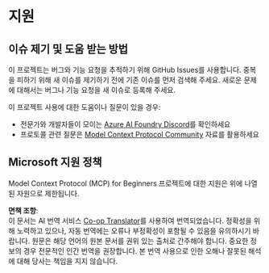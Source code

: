 <!--
CO_OP_TRANSLATOR_METADATA:
{
  "original_hash": "b3cffaf217113101e21eba532be806ea",
  "translation_date": "2025-05-20T20:48:27+00:00",
  "source_file": "SUPPORT.md",
  "language_code": "ko"
}
-->
# 지원

## 이슈 제기 및 도움 받는 방법  

이 프로젝트는 버그와 기능 요청을 추적하기 위해 GitHub Issues를 사용합니다. 중복을 피하기 위해 새 이슈를 제기하기 전에 기존 이슈를 먼저 검색해 주세요. 새로운 문제에 대해서는 버그나 기능 요청을 새 이슈로 등록해 주세요.

이 프로젝트 사용에 대한 도움이나 질문이 있을 경우:
- 전문가와 개발자들이 모이는 [Azure AI Foundry Discord](https://discord.com/invite/ByRwuEEgH4)를 확인하세요
- 프로토콜 관련 질문은 [Model Context Protocol Community](https://modelcontextprotocol.io/community/) 자료를 활용하세요

## Microsoft 지원 정책  

Model Context Protocol (MCP) for Beginners 프로젝트에 대한 지원은 위에 나열된 자원으로 제한됩니다.

**면책 조항**:  
이 문서는 AI 번역 서비스 [Co-op Translator](https://github.com/Azure/co-op-translator)를 사용하여 번역되었습니다. 정확성을 위해 노력하고 있으나, 자동 번역에는 오류나 부정확성이 포함될 수 있음을 유의하시기 바랍니다. 원문은 해당 언어의 원본 문서를 권위 있는 출처로 간주해야 합니다. 중요한 정보의 경우 전문적인 인간 번역을 권장합니다. 본 번역 사용으로 인한 오해나 잘못된 해석에 대해 당사는 책임을 지지 않습니다.
